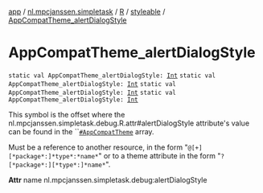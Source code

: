 [app](../../../index.md) / [nl.mpcjanssen.simpletask](../../index.md) / [R](../index.md) / [styleable](index.md) / [AppCompatTheme_alertDialogStyle](.)

# AppCompatTheme_alertDialogStyle

`static val AppCompatTheme_alertDialogStyle: `[`Int`](https://kotlinlang.org/api/latest/jvm/stdlib/kotlin/-int/index.html)
`static val AppCompatTheme_alertDialogStyle: `[`Int`](https://kotlinlang.org/api/latest/jvm/stdlib/kotlin/-int/index.html)
`static val AppCompatTheme_alertDialogStyle: `[`Int`](https://kotlinlang.org/api/latest/jvm/stdlib/kotlin/-int/index.html)
`static val AppCompatTheme_alertDialogStyle: `[`Int`](https://kotlinlang.org/api/latest/jvm/stdlib/kotlin/-int/index.html)

This symbol is the offset where the nl.mpcjanssen.simpletask.debug.R.attr#alertDialogStyle attribute's value can be found in the ``[`#AppCompatTheme`](-app-compat-theme.md) array.

Must be a reference to another resource, in the form "`@[+][*package*:]*type*:*name*`" or to a theme attribute in the form "`?[*package*:][*type*:]*name*`".

**Attr**
name nl.mpcjanssen.simpletask.debug:alertDialogStyle

